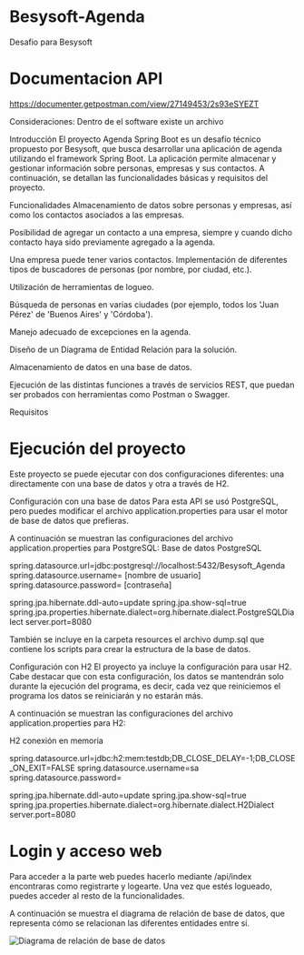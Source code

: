 # Besysoft-Agenda
Desafio para Besysoft

# Documentacion API
https://documenter.getpostman.com/view/27149453/2s93eSYEZT

Consideraciones:
Dentro de el software existe un archivo

Introducción
El proyecto Agenda Spring Boot es un desafío técnico propuesto por Besysoft, que busca desarrollar una aplicación de agenda utilizando el framework Spring Boot. La aplicación permite almacenar y gestionar información sobre personas, empresas y sus contactos. A continuación, se detallan las funcionalidades básicas y requisitos del proyecto.

Funcionalidades
Almacenamiento de datos sobre personas y empresas, así como los contactos asociados a las empresas.

Posibilidad de agregar un contacto a una empresa, siempre y cuando dicho contacto haya sido previamente agregado a la agenda.

Una empresa puede tener varios contactos.
Implementación de diferentes tipos de buscadores de personas (por nombre, por ciudad, etc.).

Utilización de herramientas de logueo.

Búsqueda de personas en varias ciudades (por ejemplo, todos los 'Juan Pérez' de 'Buenos Aires' y 'Córdoba').

Manejo adecuado de excepciones en la agenda.

Diseño de un Diagrama de Entidad Relación para la solución.

Almacenamiento de datos en una base de datos.

Ejecución de las distintas funciones a través de servicios REST, que puedan ser probados con herramientas como Postman o Swagger.

Requisitos

# Ejecución del proyecto
Este proyecto se puede ejecutar con dos configuraciones diferentes: una directamente con una base de datos y otra a través de H2.

Configuración con una base de datos
Para esta API se usó PostgreSQL, pero puedes modificar el archivo application.properties para usar el motor de base de datos que prefieras.

A continuación se muestran las configuraciones del archivo application.properties para PostgreSQL:
Base de datos PostgreSQL

spring.datasource.url=jdbc:postgresql://localhost:5432/Besysoft_Agenda
spring.datasource.username= [nombre de usuario]
spring.datasource.password= [contraseña]

spring.jpa.hibernate.ddl-auto=update
spring.jpa.show-sql=true
spring.jpa.properties.hibernate.dialect=org.hibernate.dialect.PostgreSQLDialect
server.port=8080

También se incluye en la carpeta resources el archivo dump.sql que contiene los scripts para crear la estructura de la base de datos.

Configuración con H2
El proyecto ya incluye la configuración para usar H2. Cabe destacar que con esta configuración, los datos se mantendrán solo durante la ejecución del programa, es decir, cada vez que reiniciemos el programa los datos se reiniciarán y no estarán más.

A continuación se muestran las configuraciones del archivo application.properties para H2:

H2 conexión en memoria

spring.datasource.url=jdbc:h2:mem:testdb;DB_CLOSE_DELAY=-1;DB_CLOSE_ON_EXIT=FALSE
spring.datasource.username=sa
spring.datasource.password=

spring.jpa.hibernate.ddl-auto=update
spring.jpa.show-sql=true
spring.jpa.properties.hibernate.dialect=org.hibernate.dialect.H2Dialect
server.port=8080


# Login y acceso web
Para acceder a la parte web puedes hacerlo mediante /api/index encontraras como registrarte y logearte. Una vez que estés logueado, puedes acceder al resto de la funcionalidades.



A continuación se muestra el diagrama de relación de base de datos, que representa cómo se relacionan las diferentes entidades entre sí.

![Diagrama de relación de base de datos](https://drive.google.com/uc?export=view&id=1tdek-9JGki3GZHo03ji7svu4ukyXASsA)



